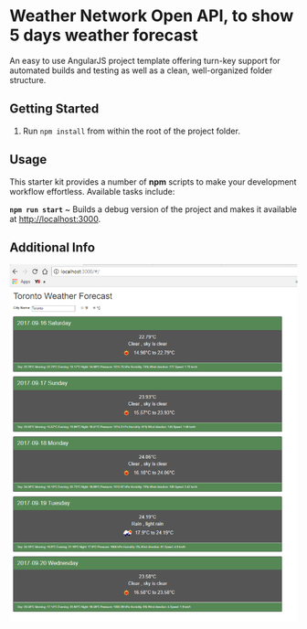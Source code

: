 # Weather Network Open API, to show 5 days weather forecast

An easy to use AngularJS project template offering turn-key support for automated builds and testing as well as a clean, well-organized folder structure.

## Getting Started


1. Run `npm install` from within the root of the project folder.

## Usage

This starter kit provides a number of **npm** scripts to make your development workflow effortless. Available tasks include:

**`npm run start`** ~ Builds a debug version of the project and makes it available at [http://localhost:3000](http://localhost:3000).



## Additional Info

![alt text](https://github.com/maplefu0601/WeatherToronto/blob/master/weather.PNG "Demo page")




